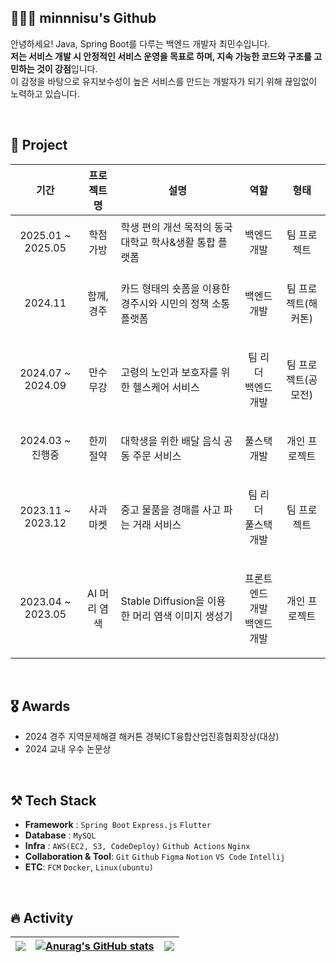 ## 🧑🏻‍💻 minnnisu's Github
안녕하세요! Java, Spring Boot를 다루는 백엔드 개발자 최민수입니다.
<br>
**저는 서비스 개발 시 안정적인 서비스 운영을 목표로 하며, 지속 가능한 코드와 구조를 고민하는 것이 강점**입니다. 
<br>
이 감정을 바탕으로 유지보수성이 높은 서비스를 만드는 개발자가 되기 위해 끊임없이 노력하고 있습니다.

<br/>

## 📖 Project
| 기간 | 프로젝트명 | 설명 | 역할 | 형태 |
|-----|---------|-----|-----|-----|
| <p align="center"> 2025.01 ~ 2025.05 </p> | <p align="center"> 학점 가방 </p> | 학생 편의 개선 목적의 동국대학교 학사&생활 통합 플랫폼 | <p align="center"> 백엔드 개발 </p> | <p align="center"> 팀 프로젝트 </p> |
| <p align="center"> 2024.11 </p> | <p align="center"> 함께, 경주 </p> | 카드 형태의 숏폼을 이용한 경주시와 시민의 정책 소통 플랫폼 | <p align="center"> 백엔드 개발 </p> | <p align="center"> 팀 프로젝트(해커톤) </p> |
| <p align="center"> 2024.07 ~ 2024.09 </p> | <p align="center"> 만수무강 </p> | 고령의 노인과 보호자를 위한 헬스케어 서비스 | <p align="center"> 팀 리더 <br/> 백엔드 개발 </p> | <p align="center"> 팀 프로젝트(공모전) </p> |
| <p align="center"> 2024.03 ~ 진행중 </p> | <p align="center"> 한끼절약 </p> | 대학생을 위한 배달 음식 공동 주문 서비스 | <p align="center"> 풀스택 개발 </p> | <p align="center"> 개인 프로젝트 </p> |
| <p align="center"> 2023.11 ~ 2023.12 </p> | <p align="center"> 사과마켓 </p> | 중고 물품을 경매를 사고 파는 거래 서비스 | <p align="center"> 팀 리더 <br/> 풀스택 개발 | <p align="center"> 팀 프로젝트 </p> |
| <p align="center"> 2023.04 ~ 2023.05 </p> | <p align="center"> AI 머리 염색 </p> | Stable Diffusion을 이용한 머리 염색 이미지 생성기 | <p align="center"> 프론트엔드 개발 <br/> 백엔드 개발 </p> | <p align="center"> 개인 프로젝트 </p> |

<br/>

## 🎖️ Awards
- 2024 경주 지역문제해결 해커톤 경북ICT융합산업진흥협회장상(대상)
- 2024 교내 우수 논문상

<br/>
  
## ⚒️ Tech Stack
- **Framework** : `Spring Boot` `Express.js` `Flutter`
- **Database** : `MySQL`
- **Infra** : `AWS(EC2, S3, CodeDeploy)` `Github Actions` `Nginx`
- **Collaboration & Tool**: `Git` `Github` `Figma` `Notion` `VS Code` `Intellij`
- **ETC**: `FCM` `Docker`, `Linux(ubuntu)`



<br/>

## 🔥 Activity

| <img src="http://mazassumnida.wtf/api/v2/generate_badge?boj=mine5210" /> | [![Anurag's GitHub stats](https://github-readme-stats.vercel.app/api?username=minnnisu&theme=dark)](https://github.com/anuraghazra/github-readme-stats) | ![](http://github-profile-summary-cards.vercel.app/api/cards/profile-details?username=minnnisu&theme=dark) |
| ------------- | ------------- | ------------- |
